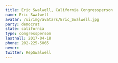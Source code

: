 ```yaml
---
title: Eric Swalwell, California Congressperson
name: Eric Swalwell
avatar: /ui/img/avatars/Eric_Swalwell.jpg
party: democrat
state: california
type: congressperson
lasthall: 2017-04-18
phone: 202-225-5065
never: 
twitter: RepSwalwell
---
```

